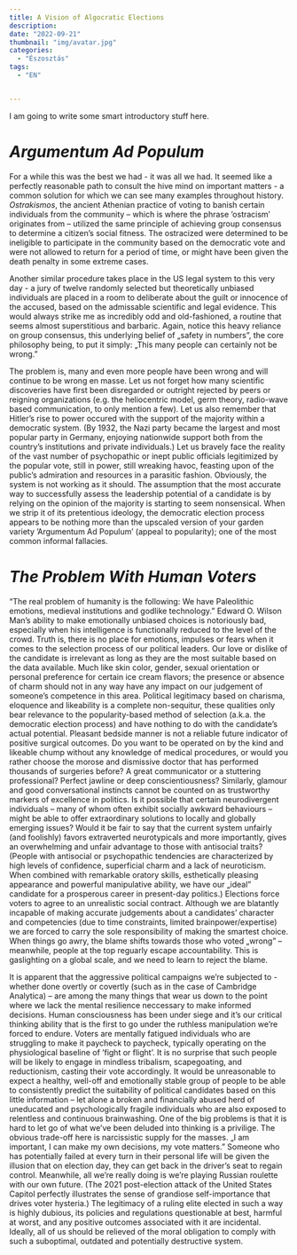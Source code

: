 ```yaml
---
title: A Vision of Algocratic Elections
description: 
date: "2022-09-21"
thumbnail: "img/avatar.jpg"
categories:
  - "Észosztás"
tags:
  - "EN"


---
```

 I am going to write some smart introductory stuff here.

# _Argumentum Ad Populum_

For a while this was the best we had - it was all we had. It seemed like a perfectly reasonable path to consult the hive mind on important matters - a common solution for which we can see many examples throughout history. _Ostrakismos_, the ancient Athenian practice of voting to banish certain individuals from the community – which is where the phrase ’ostracism’ originates from – utilized the same principle of achieving group consensus to determine a citizen’s social fitness. The ostracized were determined to be ineligible to participate in the community based on the democratic vote and were not allowed to return for a period of time, or might have been given the death penalty in some extreme cases.

Another similar procedure takes place in the US legal system to this very day - a jury of twelve randomly selected but theoretically unbiased individuals are placed in a room to deliberate about the guilt or innocence of the accused, based on the admissable scientific and legal evidence. This would always strike me as incredibly odd and old-fashioned, a routine that seems almost superstitious and barbaric. Again, notice this heavy reliance on group consensus, this underlying belief of „safety in numbers”, the core philosophy being, to put it simply: „This many people can certainly not be wrong.”

The problem is, many and even more people have been wrong and will continue to be wrong en masse. Let us not forget how many scientific discoveries have first been disregarded or outright rejected by peers or reigning organizations (e.g. the heliocentric model, germ theory, radio-wave based communication, to only mention a few). Let us also remember that Hitler’s rise to power occured with the support of the majority within a democratic system. (By 1932, the Nazi party became the largest and most popular party in Germany, enjoying nationwide support both from the country’s institutions and private individuals.) Let us bravely face the reality of the vast number of psychopathic or inept public officials legitimized by the popular vote, still in power,  still wreaking havoc, feasting upon of the public’s admiration and resources in a parasitic fashion.
Obviously, the system is not working as it should. The assumption that the most accurate way to successfully assess the leadership potential of a candidate is by relying on the opinion of the majority is starting to seem nonsensical. When we strip it of its pretentious ideology, the democratic election process appears to be nothing more than the upscaled version of your garden variety ’Argumentum Ad Populum’ (appeal to popularity); one of the most common informal fallacies.

# _The Problem With Human Voters_

“The real problem of humanity is the following: We have Paleolithic emotions, medieval institutions and godlike technology.” Edward O. Wilson
Man’s ability to make emotionally unbiased choices is notoriously bad, especially when his intelligence is functionally reduced to the level of the crowd. Truth is, there is no place for emotions, impulses or fears when it comes to the selection process of our political leaders. Our love or dislike of the candidate is irrelevant as long as they are the most suitable based on the data available. Much like skin color, gender, sexual orientation or personal preference for certain ice cream flavors; the presence or absence of charm should not in any way have any impact on our judgement of someone’s competence in this area. Political legitimacy based on charisma, eloquence and likeability is a complete non-sequitur, these qualities only bear relevance to the popularity-based method of selection (a.k.a. the democratic election process) and have nothing to do with the candidate’s actual potential. Pleasant bedside manner is not a reliable future indicator of positive surgical outcomes. Do you want to be operated on by the kind and likeable chump without any knowledge of medical procedures, or would you rather choose the morose and dismissive doctor that has performed thousands of surgeries before? A great communicator  or a stuttering professional? Perfect jawline or deep conscientiousness?
Similarly, glamour and good conversational instincts cannot be counted on as trustworthy markers of excellence in politics. Is it possible that certain neurodivergent individuals – many of whom often exhibit socially awkward  behaviours – might be able to offer extraordinary solutions to locally and globally emerging issues? Would it be fair to say that the current system unfairly (and foolishly) favors extraverted neurotypicals and more importantly, gives an overwhelming and unfair advantage to those with  antisocial traits? (People with antisocial or psychopathic tendencies are characterized by high levels of confidence, superficial charm and a lack of neuroticism. When combined with remarkable oratory skills, esthetically pleasing appearance and powerful manipulative ability, we have our „ideal” candidate for a prosperous career in present-day politics.) 
Elections force voters to agree to an unrealistic social contract. Although we are blatantly incapable of making accurate judgements about a candidates’ character and competencies (due to time constraints, limited brainpower/expertise) we are forced to carry the sole responsibility of making the smartest choice. When things go awry, the blame shifts towards those who voted „wrong” – meanwhile, people at the top reguarly escape accountability. This is gaslighting on a global scale, and we need to learn to reject the blame. 

It is apparent that the aggressive political campaigns we’re subjected to - whether done overtly or covertly (such as in the case of Cambridge Analytica) – are among the many things that wear us down to the point where we lack the mental resilience neccessary to make informed decisions. Human consciousness has been under siege and it’s our critical thinking ability that is the first to go under the ruthless manipulation we’re forced to endure. 
Voters are mentally fatigued individuals who are struggling to make it paycheck to paycheck, typically operating on the physiological baseline of ’fight or flight’. It is no surprise that such people will be likely to engage in mindless tribalism, scapegoating, and reductionism, casting their vote accordingly. It would be unreasonable to expect a healthy, well-off and emotionally stable group of people to be able to consistently predict the suitability of political candidates based on this little information – let alone a broken and financially abused herd of uneducated and psychologically fragile individuals who are also exposed to relentless and continuous brainwashing.
One of the big problems is that it is hard to let go of what we’ve been deluded into thinking is a privilige. The obvious trade-off here is narcissistic supply for the masses. „I am important, I can make my own decisions, my vote matters.” Someone who has potentially failed at every turn in their personal life will be given the illusion that on election day, they can get back in the driver’s seat to regain control. Meanwhile, all we’re really doing is we’re playing Russian roulette with our own future.  (The 2021 post-election attack of the United States Capitol perfectly illustrates the sense of grandiose self-importance that drives voter hysteria.) 
The legitimacy of a ruling elite elected in such a way is highly dubious, its policies and regulations questionable at best, harmful at worst, and any positive outcomes associated with it are incidental. Ideally, all of us should be relieved of the moral obligation to comply with such a suboptimal, outdated and potentially destructive system. 
